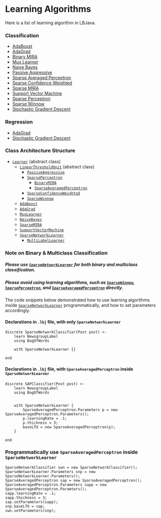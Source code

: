 # Learning Algorithms

Here is a list of learning algorithm in LBJava.

### Classification

* [AdaBoost](https://github.com/IllinoisCogComp/lbjava/blob/master/lbjava/src/main/java/edu/illinois/cs/cogcomp/lbjava/learn/AdaBoost.java)
* [AdaGrad]()
* [Binary MIRA](https://github.com/IllinoisCogComp/lbjava/blob/master/lbjava/src/main/java/edu/illinois/cs/cogcomp/lbjava/learn/BinaryMIRA.java)
* [Mux Learner](https://github.com/IllinoisCogComp/lbjava/blob/master/lbjava/src/main/java/edu/illinois/cs/cogcomp/lbjava/learn/MuxLearner.java)
* [Naive Bayes](https://github.com/IllinoisCogComp/lbjava/blob/master/lbjava/src/main/java/edu/illinois/cs/cogcomp/lbjava/learn/NaiveBayes.java)
* [Passive Aggressive](https://github.com/IllinoisCogComp/lbjava/blob/master/lbjava/src/main/java/edu/illinois/cs/cogcomp/lbjava/learn/PassiveAggressive.java)
* [Sparse Averaged Perceptron](https://github.com/IllinoisCogComp/lbjava/blob/master/lbjava/src/main/java/edu/illinois/cs/cogcomp/lbjava/learn/SparseAveragedPerceptron.java)
* [Sparse Confidence Weighted](https://github.com/IllinoisCogComp/lbjava/blob/master/lbjava/src/main/java/edu/illinois/cs/cogcomp/lbjava/learn/SparseConfidenceWeighted.java)
* [Sparse MIRA](https://github.com/IllinoisCogComp/lbjava/blob/master/lbjava/src/main/java/edu/illinois/cs/cogcomp/lbjava/learn/SparseMIRA.java)
* [Support Vector Machine](https://github.com/IllinoisCogComp/lbjava/blob/master/lbjava/src/main/java/edu/illinois/cs/cogcomp/lbjava/learn/SupportVectorMachine.java)
* [Sparse Perceptron](https://github.com/IllinoisCogComp/lbjava/blob/master/lbjava/src/main/java/edu/illinois/cs/cogcomp/lbjava/learn/SparsePerceptron.java)
* [Sparse Winnow](https://github.com/IllinoisCogComp/lbjava/blob/master/lbjava/src/main/java/edu/illinois/cs/cogcomp/lbjava/learn/SparseWinnow.java)
* [Stochastic Gradient Descent]()



### Regression

* [AdaGrad](https://github.com/IllinoisCogComp/lbjava/blob/master/lbjava/src/main/java/edu/illinois/cs/cogcomp/lbjava/learn/AdaGrad.java)
* [Stochastic Gradient Descent](https://github.com/IllinoisCogComp/lbjava/blob/master/lbjava/src/main/java/edu/illinois/cs/cogcomp/lbjava/learn/StochasticGradientDescent.java)

### Class Architecture Structure

* [`Learner`](https://github.com/IllinoisCogComp/lbjava/blob/master/lbjava/src/main/java/edu/illinois/cs/cogcomp/lbjava/learn/Learner.java) (abstract class)
    * [`LinearThresholdUnit`](https://github.com/IllinoisCogComp/lbjava/blob/master/lbjava/src/main/java/edu/illinois/cs/cogcomp/lbjava/learn/LinearThresholdUnit.java) (abstract class)
        * [`PassiveAggressive`](https://github.com/IllinoisCogComp/lbjava/blob/master/lbjava/src/main/java/edu/illinois/cs/cogcomp/lbjava/learn/PassiveAggressive.java)
        * [`SparsePerceptron`](https://github.com/IllinoisCogComp/lbjava/blob/master/lbjava/src/main/java/edu/illinois/cs/cogcomp/lbjava/learn/SparsePerceptron.java)
            * [`BinaryMIRA`](https://github.com/IllinoisCogComp/lbjava/blob/master/lbjava/src/main/java/edu/illinois/cs/cogcomp/lbjava/learn/BinaryMIRA.java)
            * [`SparseAveragedPerceptron`](https://github.com/IllinoisCogComp/lbjava/blob/master/lbjava/src/main/java/edu/illinois/cs/cogcomp/lbjava/learn/SparseAveragedPerceptron.java)
        * [`SparseConfidenceWeighted`](https://github.com/IllinoisCogComp/lbjava/blob/master/lbjava/src/main/java/edu/illinois/cs/cogcomp/lbjava/learn/SparseConfidenceWeighted.java)
        * [`SparseWinnow`](https://github.com/IllinoisCogComp/lbjava/blob/master/lbjava/src/main/java/edu/illinois/cs/cogcomp/lbjava/learn/SparseWinnow.java)
    * [`AdaBoost`](https://github.com/IllinoisCogComp/lbjava/blob/master/lbjava/src/main/java/edu/illinois/cs/cogcomp/lbjava/learn/AdaBoost.java)
    * [`AdaGrad`]()
    * [`MuxLearner`](https://github.com/IllinoisCogComp/lbjava/blob/master/lbjava/src/main/java/edu/illinois/cs/cogcomp/lbjava/learn/MuxLearner.java)
    * [`NaiveBayes`](https://github.com/IllinoisCogComp/lbjava/blob/master/lbjava/src/main/java/edu/illinois/cs/cogcomp/lbjava/learn/NaiveBayes.java)
    * [`SparseMIRA`](https://github.com/IllinoisCogComp/lbjava/blob/master/lbjava/src/main/java/edu/illinois/cs/cogcomp/lbjava/learn/SparseMIRA.java)
    * [`SupportVectorMachine`](https://github.com/IllinoisCogComp/lbjava/blob/master/lbjava/src/main/java/edu/illinois/cs/cogcomp/lbjava/learn/SupportVectorMachine.java)
    * [`SparseNetworkLearner`](https://github.com/IllinoisCogComp/lbjava/blob/master/lbjava/src/main/java/edu/illinois/cs/cogcomp/lbjava/learn/SparseNetworkLearner.java)    
        * [`MultiLabelLearner`](https://github.com/IllinoisCogComp/lbjava/blob/master/lbjava/src/main/java/edu/illinois/cs/cogcomp/lbjava/learn/MultiLabelLearner.java)
        
### Note on Binary & Multiclass Classification

##### Please use [`SparseNetworkLearner`](https://github.com/IllinoisCogComp/lbjava/blob/master/lbjava/src/main/java/edu/illinois/cs/cogcomp/lbjava/learn/SparseNetworkLearner.java) for both binary and multiclass classification.

##### Please avoid using learning algorithms, such as [`SparseWinnow`](https://github.com/IllinoisCogComp/lbjava/blob/master/lbjava/src/main/java/edu/illinois/cs/cogcomp/lbjava/learn/SparseWinnow.java), [`SparsePerceptron`](https://github.com/IllinoisCogComp/lbjava/blob/master/lbjava/src/main/java/edu/illinois/cs/cogcomp/lbjava/learn/SparsePerceptron.java), and [`SparseAveragedPerceptron`](https://github.com/IllinoisCogComp/lbjava/blob/master/lbjava/src/main/java/edu/illinois/cs/cogcomp/lbjava/learn/SparseAveragedPerceptron.java) directly.

The code snippets below demonstrated how to use learning algorithms inside [`SparseNetworkLearner`](https://github.com/IllinoisCogComp/lbjava/blob/master/lbjava/src/main/java/edu/illinois/cs/cogcomp/lbjava/learn/SparseNetworkLearner.java) programmatically, and how to set parameters accordingly.

#### Declarations in `.lbj` file, with only `SparseNetworkLearner`
```
discrete SparseNetworkClassifier(Post post) <-
    learn NewsgroupLabel
    using BagOfWords

    with SparseNetworkLearner {}

end
```

#### Declarations in `.lbj` file, with `SparseAveragedPerceptron` inside `SparseNetworkLearner`
```
discrete SAPClassifier(Post post) <-
    learn NewsgroupLabel
    using BagOfWords


    with SparseNetworkLearner {
        SparseAveragedPerceptron.Parameters p = new SparseAveragedPerceptron.Parameters();
        p.learningRate = .1;
        p.thickness = 3;
        baseLTU = new SparseAveragedPerceptron(p);
    }

end
```

### Programmatically use `SparseAveragedPerceptron` inside `SparseNetworkLearner`
```
SparseNetworkClassifier swn = new SparseNetworkClassifier();
SparseNetworkLearner.Parameters snp = new SparseNetworkLearner.Parameters();
SparseAveragedPerceptron sap = new SparseAveragedPerceptron();
SparseAveragedPerceptron.Parameters sapp = new SparseAveragedPerceptron.Paramters();
sapp.learningRate = .1;
sapp.thickness = 3;
sap.setParameters(sapp);
snp.baseLTU = sap;
swn.setParameters(snp);
```